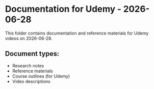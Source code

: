 # Documentation for Udemy - 2026-06-28

This folder contains documentation and reference materials for Udemy videos on 2026-06-28.

## Document types:
- Research notes
- Reference materials
- Course outlines (for Udemy)
- Video descriptions
